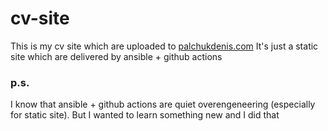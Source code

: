 # cv-site
This is my cv site which are uploaded to [palchukdenis.com](htttp://palchukdenis.com)
It's just a static site which are delivered by ansible + github actions

### p.s.
I know that ansible + github actions are quiet overengeneering (especially for static site). But I wanted to learn something new and I did that
